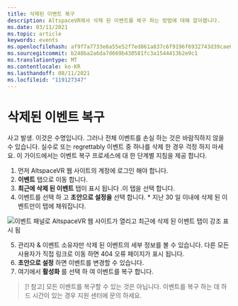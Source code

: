 ```yaml
---
title: 삭제된 이벤트 복구
description: AltspaceVR에서 삭제 된 이벤트를 복구 하는 방법에 대해 알아봅니다.
ms.date: 03/11/2021
ms.topic: article
keywords: events
ms.openlocfilehash: af9f7a7733e6a55e52f7ed861a837c6f9196f6932743d39cae69688e4717b9c6
ms.sourcegitcommit: b248ba2a6da7d669b430581fc3a1544413b2e9c1
ms.translationtype: MT
ms.contentlocale: ko-KR
ms.lasthandoff: 08/11/2021
ms.locfileid: "119127347"
---
```

# <a name="recovering-deleted-events"></a>삭제된 이벤트 복구

사고 발생. 이것은 수명입니다. 그러나 전체 이벤트를 손실 하는 것은 바람직하지 않을 수 있습니다. 실수로 또는 regrettably 이벤트 중 하나를 삭제 한 경우 걱정 하지 마세요. 이 가이드에서는 이벤트 복구 프로세스에 대 한 단계별 지침을 제공 합니다.

1. 먼저 AltspaceVR 웹 사이트의 계정에 로그인 해야 합니다.
2. **이벤트** 탭으로 이동 합니다.
3. **최근에 삭제 된 이벤트** 탭이 표시 됩니다 .이 탭을 선택 합니다.
4. 이벤트를 선택 하 고 **초안으로 설정을** 선택 합니다. * 지난 30 일 이내에 삭제 된 이벤트만이 탭에 채워집니다.

![이벤트 패널로 AltspaceVR 웹 사이트가 열리고 최근에 삭제 된 이벤트 탭이 강조 표시 됨](images/recovering-deleted-events.png)

5. 관리자 & 이벤트 소유자만 삭제 된 이벤트의 세부 정보를 볼 수 있습니다. 다른 모든 사용자가 직접 링크로 이동 하면 404 오류 페이지가 표시 됩니다.
6. **초안으로 설정** 하면 이벤트를 변경할 수 있습니다.
7. 여기에서 **활성화** 를 선택 하 여 이벤트를 복구 합니다.

> [! 참고] 모든 이벤트를 복구할 수 있는 것은 아닙니다. 이벤트를 복구 하는 데 하드 시간이 있는 경우 지원 센터에 문의 하세요.